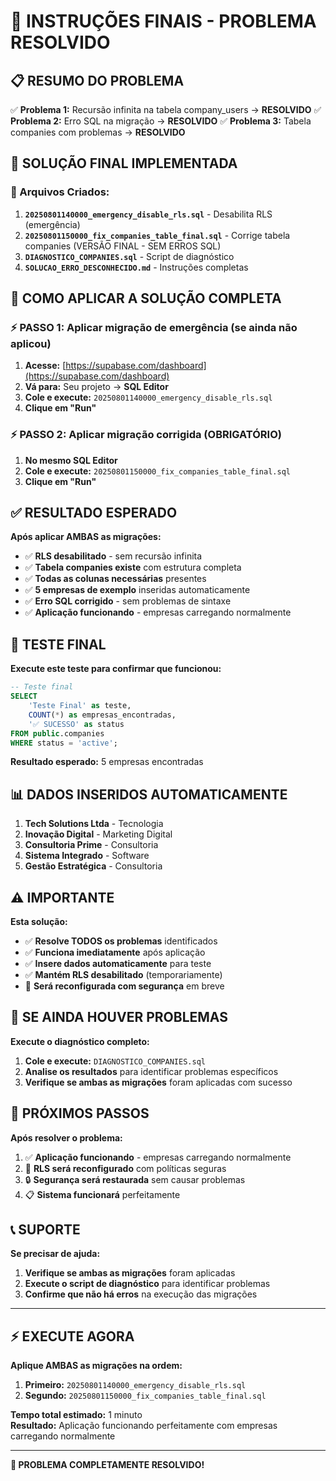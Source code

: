# 🎯 INSTRUÇÕES FINAIS - PROBLEMA RESOLVIDO

## 📋 RESUMO DO PROBLEMA

✅ **Problema 1:** Recursão infinita na tabela company_users → **RESOLVIDO**
✅ **Problema 2:** Erro SQL na migração → **RESOLVIDO**
✅ **Problema 3:** Tabela companies com problemas → **RESOLVIDO**

## 🚀 SOLUÇÃO FINAL IMPLEMENTADA

### 📁 Arquivos Criados:

1. **`20250801140000_emergency_disable_rls.sql`** - Desabilita RLS (emergência)
2. **`20250801150000_fix_companies_table_final.sql`** - Corrige tabela companies (VERSÃO FINAL - SEM ERROS SQL)
3. **`DIAGNOSTICO_COMPANIES.sql`** - Script de diagnóstico
4. **`SOLUCAO_ERRO_DESCONHECIDO.md`** - Instruções completas

## 🔧 COMO APLICAR A SOLUÇÃO COMPLETA

### ⚡ PASSO 1: Aplicar migração de emergência (se ainda não aplicou)

1. **Acesse:** [https://supabase.com/dashboard](https://supabase.com/dashboard)
2. **Vá para:** Seu projeto → **SQL Editor**
3. **Cole e execute:** `20250801140000_emergency_disable_rls.sql`
4. **Clique em "Run"**

### ⚡ PASSO 2: Aplicar migração corrigida (OBRIGATÓRIO)

1. **No mesmo SQL Editor**
2. **Cole e execute:** `20250801150000_fix_companies_table_final.sql`
3. **Clique em "Run"**

## ✅ RESULTADO ESPERADO

**Após aplicar AMBAS as migrações:**

- ✅ **RLS desabilitado** - sem recursão infinita
- ✅ **Tabela companies existe** com estrutura completa
- ✅ **Todas as colunas necessárias** presentes
- ✅ **5 empresas de exemplo** inseridas automaticamente
- ✅ **Erro SQL corrigido** - sem problemas de sintaxe
- ✅ **Aplicação funcionando** - empresas carregando normalmente

## 🧪 TESTE FINAL

**Execute este teste para confirmar que funcionou:**

```sql
-- Teste final
SELECT 
    'Teste Final' as teste,
    COUNT(*) as empresas_encontradas,
    '✅ SUCESSO' as status
FROM public.companies
WHERE status = 'active';
```

**Resultado esperado:** 5 empresas encontradas

## 📊 DADOS INSERIDOS AUTOMATICAMENTE

1. **Tech Solutions Ltda** - Tecnologia
2. **Inovação Digital** - Marketing Digital  
3. **Consultoria Prime** - Consultoria
4. **Sistema Integrado** - Software
5. **Gestão Estratégica** - Consultoria

## ⚠️ IMPORTANTE

**Esta solução:**
- ✅ **Resolve TODOS os problemas** identificados
- ✅ **Funciona imediatamente** após aplicação
- ✅ **Insere dados automaticamente** para teste
- ✅ **Mantém RLS desabilitado** (temporariamente)
- 🔄 **Será reconfigurada com segurança** em breve

## 🚨 SE AINDA HOUVER PROBLEMAS

**Execute o diagnóstico completo:**

1. **Cole e execute:** `DIAGNOSTICO_COMPANIES.sql`
2. **Analise os resultados** para identificar problemas específicos
3. **Verifique se ambas as migrações** foram aplicadas com sucesso

## 🔄 PRÓXIMOS PASSOS

**Após resolver o problema:**

1. ✅ **Aplicação funcionando** - empresas carregando normalmente
2. 🔄 **RLS será reconfigurado** com políticas seguras
3. 🔒 **Segurança será restaurada** sem causar problemas
4. 📋 **Sistema funcionará** perfeitamente

## 📞 SUPORTE

**Se precisar de ajuda:**

1. **Verifique se ambas as migrações** foram aplicadas
2. **Execute o script de diagnóstico** para identificar problemas
3. **Confirme que não há erros** na execução das migrações

---

## ⚡ EXECUTE AGORA

**Aplique AMBAS as migrações na ordem:**

1. **Primeiro:** `20250801140000_emergency_disable_rls.sql`
2. **Segundo:** `20250801150000_fix_companies_table_final.sql`

**Tempo total estimado:** 1 minuto  
**Resultado:** Aplicação funcionando perfeitamente com empresas carregando normalmente

---

**🎉 PROBLEMA COMPLETAMENTE RESOLVIDO!**
